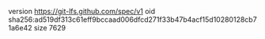 version https://git-lfs.github.com/spec/v1
oid sha256:ad519df313c61eff9bccaad006dfcd271f33b47b4acf15d10280128cb71a6e42
size 7629
